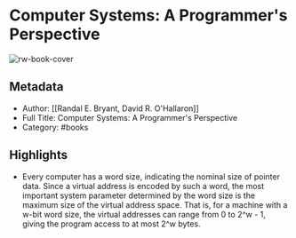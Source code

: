 # Computer Systems: A Programmer's Perspective

![rw-book-cover](https://readwise-assets.s3.amazonaws.com/static/images/default-book-icon-8.18caceaece2b.png)

## Metadata
- Author: [[Randal E. Bryant, David R. O'Hallaron]]
- Full Title: Computer Systems: A Programmer's Perspective
- Category: #books

## Highlights
- Every computer has a word size, indicating the nominal size of pointer data. Since a virtual address is encoded by such a word, the most important system parameter determined by the word size is the maximum size of the virtual address space. That is, for a machine with a w-bit word size, the virtual addresses can range from 0 to 2^w - 1, giving the program access to at most 2^w bytes.

